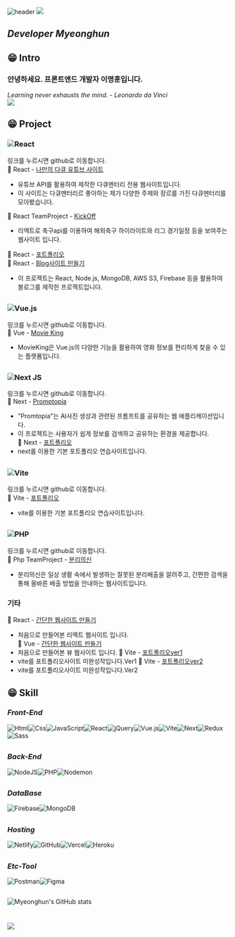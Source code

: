 
![header](https://capsule-render.vercel.app/api?type=waving&color=gradient&customColorList=0,2,2,5,30&height=150&section=header&text=WellCome%20to%20My%20Gith%20%F0%9F%98%80&fontSize=30&fontAlign=21&descSize=100&animation=twinkling)
<a href="https://hits.seeyoufarm.com"><img src="https://hits.seeyoufarm.com/api/count/incr/badge.svg?url=https%3A%2F%2Fgithub.com%2Faudgns722&count_bg=%2379C83D&title_bg=%23555555&icon=&icon_color=%23E7E7E7&title=hits&edge_flat=false"/></a>
_<h2>Developer Myeonghun</h2>_

## 😁 Intro

<h3> 안녕하세요. 프론트앤드 개발자 이명훈입니다.</h3>

_Learning never exhausts the mind. - Leonardo da Vinci_
<br>
<a href="mailto:audgns722@gmail.com">
<img src="https://img.shields.io/badge/Gmail-EA4335?style=for-the-badge&logo=Gmail&logoColor=white">
</a>

## 😁 Project
### ![React](https://img.shields.io/badge/react-%2320232a.svg?style=for-the-badge&logo=react&logoColor=%2361DAFB)
링크를 누르시면 github로 이동합니다.   
🚩 React - [나만의 다큐 유튜브 사이트](https://github.com/audgns722/youtube-react2023)   
  - 유튜브 API를 활용하여 제작한 다큐멘터리 전용 웹사이트입니다.   
  - 이 사이트는 다큐멘터리르 좋아하는 제가 다양한 주제와 장르를 가진 다큐멘터리를 모아봤습니다.   

🚩 React TeamProject - [KickOff](https://github.com/audgns722/kickoff)   
  - 리엑트로 축구api를 이용하여 해외축구 하이라이트와 리그 경기일정 등을 보여주는 웹사이트 입니다.   

🚩 React - [포트폴리오](https://fly.io/apps/myeonghunportfolio)   
🚩 React - [Blog사이트 만들기](https://github.com/audgns722/nodeblog-react2023)   
  - 이 프로젝트는 React, Node.js, MongoDB, AWS S3, Firebase 등을 활용하여 블로그를 제작한 프로젝트입니다.
    
##
  
### ![Vue.js](https://img.shields.io/badge/vuejs-%2335495e.svg?style=for-the-badge&logo=vuedotjs&logoColor=%234FC08D)   
 링크를 누르시면 github로 이동합니다.   
🚩 Vue - [Movie King](https://github.com/audgns722/movie-vue2023)   
  - MovieKing은 Vue.js의 다양한 기능을 활용하여 영화 정보를 편리하게 찾을 수 있는 플랫폼입니다.

##

### ![Next JS](https://img.shields.io/badge/Next-black?style=for-the-badge&logo=next.js&logoColor=white)     
링크를 누르시면 github로 이동합니다.   
🚩 Next - [Promptopia](https://github.com/audgns722/project_promtopia_next)   
  - "Promtopia"는 AI사진 생성과 관련된 프롬프트를 공유하는 웹 애플리케이션입니다.   
  - 이 프로젝트는 사용자가 쉽게 정보를 검색하고 공유하는 환경을 제공합니다.   
🚩 Next - [포트폴리오](https://github.com/audgns722/next-project)   
  - next를 이용한 기본 포트폴리오 연습사이트입니다.   

##

### ![Vite](https://img.shields.io/badge/vite-%23646CFF.svg?style=for-the-badge&logo=vite&logoColor=white)
링크를 누르시면 github로 이동합니다.   
🚩 Vite - [포트폴리오](https://github.com/audgns722/vite-project2023)
  - vite를 이용한 기본 포트폴리오 연습사이트입니다.


##

### ![PHP](https://img.shields.io/badge/php-%23777BB4.svg?style=for-the-badge&logo=php&logoColor=white)   
링크를 누르시면 github로 이동합니다.   
🚩 Php TeamProject - [분리의신](https://github.com/audgns722/recycle-project)   
  - 분리의신은 일상 생활 속에서 발생하는 잘못된 분리배출을 알려주고, 간편한 검색을 통해 올바른 배출 방법을 안내하는 웹사이트입니다.


### 기타
🚩 React - [간단한 웹사이트 만들기](https://github.com/audgns722/react-webpage)   
  - 처음으로 만들어본 리엑트 웹사이트 입니다.  
🚩 Vue - [간단한 웹사이트 만들기](https://github.com/audgns722/vue-webpage02)   
  - 처음으로 만들어본 뷰 웹사이트 입니다.
🚩 Vite - [포트폴리오ver1](https://github.com/audgns722/portfolio-vite2023-)
  - vite를 포트폴리오사이트 미완성작입니다.Ver1
🚩 Vite - [포트폴리오ver2](https://github.com/audgns722/portfolio-vite20203-ver2-)
  - vite를 포트폴리오사이트 미완성작입니다.Ver2

    
## 😁 Skill

### _Front-End_

<img alt="Html" src="https://img.shields.io/badge/HTML5-E34F26.svg?&style=for-the-badge&logo=HTML5&logoColor=white"/><img alt="Css" src="https://img.shields.io/badge/CSS3-1572B6.svg?&style=for-the-badge&logo=CSS3&logoColor=white"/><img alt="JavaScript" src="https://img.shields.io/badge/JavaScript-F7DF1E.svg?&style=for-the-badge&logo=JavaScript&logoColor=black"/><img alt="React" src="https://img.shields.io/badge/react-%2320232a.svg?style=for-the-badge&logo=react&logoColor=%2361DAFB"/><img alt="jQuery" src="https://img.shields.io/badge/jquery-%230769AD.svg?style=for-the-badge&logo=jquery&logoColor=white"/><img alt="Vue.js" src="https://img.shields.io/badge/vuejs-%2335495e.svg?style=for-the-badge&logo=vuedotjs&logoColor=%234FC08D"/><img alt="Vite" src="https://img.shields.io/badge/vite-%23646CFF.svg?style=for-the-badge&logo=vite&logoColor=white"/><img alt="Next" src="https://img.shields.io/badge/Next-black?style=for-the-badge&logo=next.js&logoColor=white"/><img alt="Redux" src="https://img.shields.io/badge/redux-%23593d88.svg?style=for-the-badge&logo=redux&logoColor=white"/><img alt="Sass" src="https://img.shields.io/badge/SASS-hotpink.svg?style=for-the-badge&logo=SASS&logoColor=white"/>

##

### _Back-End_

<img alt="NodeJS" src="https://img.shields.io/badge/node.js-6DA55F?style=for-the-badge&logo=node.js&logoColor=white"/><img alt="PHP" src="https://img.shields.io/badge/php-%23777BB4.svg?style=for-the-badge&logo=php&logoColor=white"/><img alt="Nodemon" src="https://img.shields.io/badge/NODEMON-%23323330.svg?style=for-the-badge&logo=nodemon&logoColor=%BBDEAD"/>

##

### _DataBase_

<img alt="Firebase" src="https://img.shields.io/badge/Firebase-039BE5?style=for-the-badge&logo=Firebase&logoColor=white"/><img alt="MongoDB" src="https://img.shields.io/badge/MongoDB-%234ea94b.svg?style=for-the-badge&logo=mongodb&logoColor=white"/>

##

### _Hosting_

<img alt="Netlify" src="https://img.shields.io/badge/netlify-%23000000.svg?style=for-the-badge&logo=netlify&logoColor=#00C7B7"/><img alt="GitHub" src="https://img.shields.io/badge/github-%23121011.svg?style=for-the-badge&logo=github&logoColor=white"/><img alt="Vercel" src="https://img.shields.io/badge/vercel-%23000000.svg?style=for-the-badge&logo=vercel&logoColor=white"/><img alt="Heroku" src="https://img.shields.io/badge/heroku-%23430098.svg?style=for-the-badge&logo=heroku&logoColor=white"/>

##

### _Etc-Tool_

<img alt="Postman" src="https://img.shields.io/badge/Postman-FF6C37?style=for-the-badge&logo=postman&logoColor=white"/><img alt="Figma" src="https://img.shields.io/badge/figma-%23F24E1E.svg?style=for-the-badge&logo=figma&logoColor=white"/>

##

![Myeonghun's GitHub stats](http://github-profile-summary-cards.vercel.app/api/cards/profile-details?username=audgns722&theme=solarized)

# <img src="https://capsule-render.vercel.app/api?type=waving&color=gradient&customColorList=0,2,2,5,30&height=220&&section=footer" />

